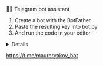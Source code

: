 👨‍💻 Telegram bot assistant
1. Create a bot with the BotFather
2. Paste the resulting key into bot.py
3. And run the code in your editor
<details>
 
[![Look][1]][1]
 
[1]: https://i.imgur.com/j5dG0ur.jpg
 
</details>            


https://t.me/maureryakov_bot
